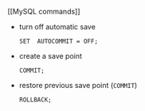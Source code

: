 [[MySQL commands]]

- turn off automatic save
	```mysql
	SET  AUTOCOMMIT = OFF;
	```
- create a save point
	```mysql
	COMMIT;
	```
- restore previous save point (`COMMIT`)
	```mysql
	ROLLBACK;
	```